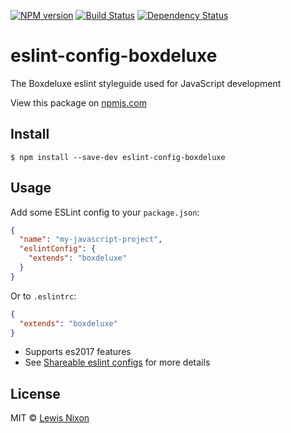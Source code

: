 [![NPM version][npm-image]][npm-url] [![Build Status][travis-image]][travis-url] [![Dependency Status][daviddm-image]][daviddm-url]
# eslint-config-boxdeluxe
The Boxdeluxe eslint styleguide used for JavaScript development

View this package on [npmjs.com](https://www.npmjs.com/package/eslint-config-boxdeluxe)

## Install

```
$ npm install --save-dev eslint-config-boxdeluxe
```

## Usage

Add some ESLint config to your `package.json`:

```json
{
  "name": "my-javascript-project",
  "eslintConfig": {
    "extends": "boxdeluxe"
  }
}
```

Or to `.eslintrc`:

```json
{
  "extends": "boxdeluxe"
}
```

* Supports es2017 features
* See [Shareable eslint configs](http://eslint.org/docs/developer-guide/shareable-configs) for 
more details

## License

MIT © [Lewis Nixon](https://boxdeluxe.io)

[npm-image]: https://badge.fury.io/js/eslint-config-boxdeluxe.svg
[npm-url]: https://npmjs.org/package/eslint-config-boxdeluxe
[travis-image]: https://travis-ci.org/kojinkai/eslint-config-boxdeluxe.svg?branch=master
[travis-url]: https://travis-ci.org/kojinkai/eslint-config-boxdeluxe
[daviddm-image]: https://david-dm.org/kojinkai/eslint-config-boxdeluxe.svg?theme=shields.io
[daviddm-url]: https://david-dm.org/kojinkai/eslint-config-boxdeluxe
